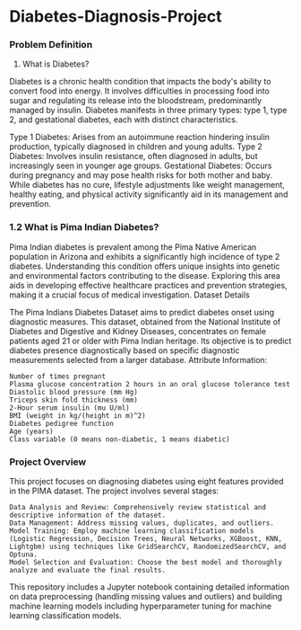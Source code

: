 # Diabetes-Diagnosis-Project

### Problem Definition
1. What is Diabetes?

Diabetes is a chronic health condition that impacts the body's ability to convert food into energy. It involves difficulties in processing food into sugar and regulating its release into the bloodstream, predominantly managed by insulin. Diabetes manifests in three primary types: type 1, type 2, and gestational diabetes, each with distinct characteristics.

Type 1 Diabetes: Arises from an autoimmune reaction hindering insulin production, typically diagnosed in children and young adults.
Type 2 Diabetes: Involves insulin resistance, often diagnosed in adults, but increasingly seen in younger age groups.
Gestational Diabetes: Occurs during pregnancy and may pose health risks for both mother and baby. While diabetes has no cure, lifestyle adjustments like weight management, healthy eating, and physical activity significantly aid in its management and prevention.

### 1.2 What is Pima Indian Diabetes?

Pima Indian diabetes is prevalent among the Pima Native American population in Arizona and exhibits a significantly high incidence of type 2 diabetes. Understanding this condition offers unique insights into genetic and environmental factors contributing to the disease. Exploring this area aids in developing effective healthcare practices and prevention strategies, making it a crucial focus of medical investigation.
Dataset Details

The Pima Indians Diabetes Dataset aims to predict diabetes onset using diagnostic measures. This dataset, obtained from the National Institute of Diabetes and Digestive and Kidney Diseases, concentrates on female patients aged 21 or older with Pima Indian heritage. Its objective is to predict diabetes presence diagnostically based on specific diagnostic measurements selected from a larger database.
Attribute Information:

    Number of times pregnant
    Plasma glucose concentration 2 hours in an oral glucose tolerance test
    Diastolic blood pressure (mm Hg)
    Triceps skin fold thickness (mm)
    2-Hour serum insulin (mu U/ml)
    BMI (weight in kg/(height in m)^2)
    Diabetes pedigree function
    Age (years)
    Class variable (0 means non-diabetic, 1 means diabetic)

### Project Overview

This project focuses on diagnosing diabetes using eight features provided in the PIMA dataset. The project involves several stages:

    Data Analysis and Review: Comprehensively review statistical and descriptive information of the dataset.
    Data Management: Address missing values, duplicates, and outliers.
    Model Training: Employ machine learning classification models (Logistic Regression, Decision Trees, Neural Networks, XGBoost, KNN, Lightgbm) using techniques like GridSearchCV, RandomizedSearchCV, and Optuna.
    Model Selection and Evaluation: Choose the best model and thoroughly analyze and evaluate the final results.

This repository includes a Jupyter notebook containing detailed information on data preprocessing (handling missing values and outliers) and building machine learning models including hyperparameter tuning for machine learning classification models.
